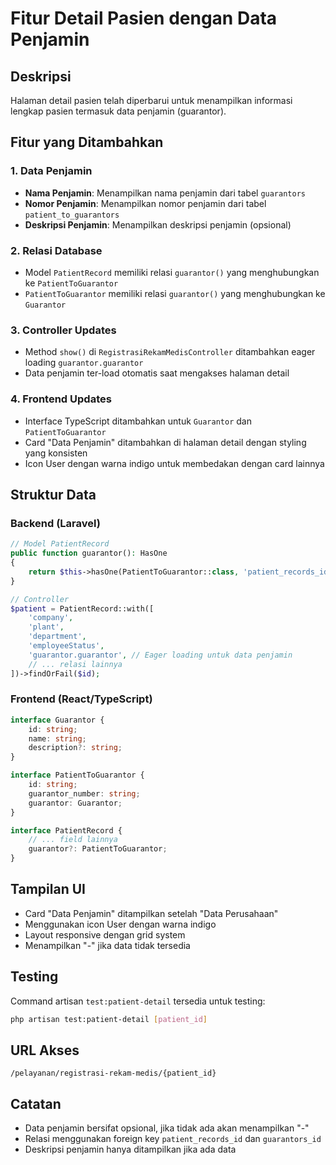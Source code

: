 # Fitur Detail Pasien dengan Data Penjamin

## Deskripsi
Halaman detail pasien telah diperbarui untuk menampilkan informasi lengkap pasien termasuk data penjamin (guarantor).

## Fitur yang Ditambahkan

### 1. Data Penjamin
- **Nama Penjamin**: Menampilkan nama penjamin dari tabel `guarantors`
- **Nomor Penjamin**: Menampilkan nomor penjamin dari tabel `patient_to_guarantors`
- **Deskripsi Penjamin**: Menampilkan deskripsi penjamin (opsional)

### 2. Relasi Database
- Model `PatientRecord` memiliki relasi `guarantor()` yang menghubungkan ke `PatientToGuarantor`
- `PatientToGuarantor` memiliki relasi `guarantor()` yang menghubungkan ke `Guarantor`

### 3. Controller Updates
- Method `show()` di `RegistrasiRekamMedisController` ditambahkan eager loading `guarantor.guarantor`
- Data penjamin ter-load otomatis saat mengakses halaman detail

### 4. Frontend Updates
- Interface TypeScript ditambahkan untuk `Guarantor` dan `PatientToGuarantor`
- Card "Data Penjamin" ditambahkan di halaman detail dengan styling yang konsisten
- Icon User dengan warna indigo untuk membedakan dengan card lainnya

## Struktur Data

### Backend (Laravel)
```php
// Model PatientRecord
public function guarantor(): HasOne
{
    return $this->hasOne(PatientToGuarantor::class, 'patient_records_id');
}

// Controller
$patient = PatientRecord::with([
    'company',
    'plant', 
    'department',
    'employeeStatus',
    'guarantor.guarantor', // Eager loading untuk data penjamin
    // ... relasi lainnya
])->findOrFail($id);
```

### Frontend (React/TypeScript)
```typescript
interface Guarantor {
    id: string;
    name: string;
    description?: string;
}

interface PatientToGuarantor {
    id: string;
    guarantor_number: string;
    guarantor: Guarantor;
}

interface PatientRecord {
    // ... field lainnya
    guarantor?: PatientToGuarantor;
}
```

## Tampilan UI
- Card "Data Penjamin" ditampilkan setelah "Data Perusahaan"
- Menggunakan icon User dengan warna indigo
- Layout responsive dengan grid system
- Menampilkan "-" jika data tidak tersedia

## Testing
Command artisan `test:patient-detail` tersedia untuk testing:
```bash
php artisan test:patient-detail [patient_id]
```

## URL Akses
```
/pelayanan/registrasi-rekam-medis/{patient_id}
```

## Catatan
- Data penjamin bersifat opsional, jika tidak ada akan menampilkan "-"
- Relasi menggunakan foreign key `patient_records_id` dan `guarantors_id`
- Deskripsi penjamin hanya ditampilkan jika ada data 